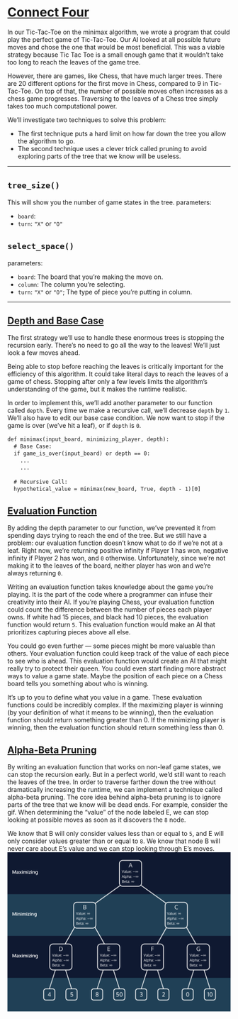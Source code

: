 # [Connect Four](https://www.codecademy.com/courses/machine-learning/lessons/advanced-minimax/exercises/tree-size)

In our Tic-Tac-Toe on the minimax algorithm, we wrote a program that could play the perfect game of Tic-Tac-Toe. 
Our AI looked at all possible future moves and chose the one that would be most beneficial. 
This was a viable strategy because Tic Tac Toe is a small enough game that it wouldn’t take too long to reach the leaves of the game tree.

However, there are games, like Chess, that have much larger trees. 
There are 20 different options for the first move in Chess, compared to 9 in Tic-Tac-Toe.
On top of that, the number of possible moves often increases as a chess game progresses. 
Traversing to the leaves of a Chess tree simply takes too much computational power.

We’ll investigate two techniques to solve this problem:
* The first technique puts a hard limit on how far down the tree you allow the algorithm to go.
* The second technique uses a clever trick called pruning to avoid exploring parts of the tree that we know will be useless.

---
## `tree_size()`
This will show you the number of game states in the tree.
parameters:
* `board`: 
* `turn`: `"X"` or `"O"`

## `select_space()`
parameters:
* `board`: The board that you’re making the move on.
* `column`: The column you’re selecting.
* `turn`: `"X"` or `"O"`; The type of piece you’re putting in column.

---
## [Depth and Base Case](https://www.codecademy.com/courses/machine-learning/lessons/advanced-minimax/exercises/base-case)

The first strategy we’ll use to handle these enormous trees is stopping the recursion early. 
There’s no need to go all the way to the leaves! 
We’ll just look a few moves ahead.

Being able to stop before reaching the leaves is critically important for the efficiency of this algorithm. 
It could take literal days to reach the leaves of a game of chess. 
Stopping after only a few levels limits the algorithm’s understanding of the game, but it makes the runtime realistic.

In order to implement this, we’ll add another parameter to our function called `depth`. Every time we make a recursive call, we’ll decrease `depth` by `1`.
We’ll also have to edit our base case condition. We now want to stop if the game is over (we’ve hit a leaf), or if `depth` is `0`.
```
def minimax(input_board, minimizing_player, depth):
  # Base Case:
  if game_is_over(input_board) or depth == 0:
    ...
    ...
  
  # Recursive Call:
  hypothetical_value = minimax(new_board, True, depth - 1)[0]
```

## [Evaluation Function](https://www.codecademy.com/courses/machine-learning/lessons/advanced-minimax/exercises/evaluation-function)

By adding the depth parameter to our function, we’ve prevented it from spending days trying to reach the end of the tree. 
But we still have a problem: our evaluation function doesn’t know what to do if we’re not at a leaf.
Right now, we’re returning positive infinity if Player 1 has won, negative infinity if Player 2 has won, and `0` otherwise. 
Unfortunately, since we’re not making it to the leaves of the board, neither player has won and we’re always returning `0`.

Writing an evaluation function takes knowledge about the game you’re playing.
It is the part of the code where a programmer can infuse their creativity into their AI.
If you’re playing Chess, your evaluation function could count the difference between the number of pieces each player owns. 
If white had 15 pieces, and black had 10 pieces, the evaluation function would return `5`. 
This evaluation function would make an AI that prioritizes capturing pieces above all else.

You could go even further — some pieces might be more valuable than others. 
Your evaluation function could keep track of the value of each piece to see who is ahead. 
This evaluation function would create an AI that might really try to protect their queen. 
You could even start finding more abstract ways to value a game state. 
Maybe the position of each piece on a Chess board tells you something about who is winning.

It’s up to you to define what you value in a game. 
These evaluation functions could be incredibly complex.
If the maximizing player is winning (by your definition of what it means to be winning), then the evaluation function should return something greater than 0. 
If the minimizing player is winning, then the evaluation function should return something less than 0.

## [Alpha-Beta Pruning](https://www.codecademy.com/courses/machine-learning/lessons/advanced-minimax/exercises/pruning)

By writing an evaluation function that works on non-leaf game states, we can stop the recursion early. 
But in a perfect world, we’d still want to reach the leaves of the tree. 
In order to traverse farther down the tree without dramatically increasing the runtime, we can implement a technique called alpha-beta pruning.
The core idea behind alpha-beta pruning is to ignore parts of the tree that we know will be dead ends.
For example, consider the gif.
When determining the “value” of the node labeled E, we can stop looking at possible moves as soon as it discovers the `8` node.

We know that B will only consider values less than or equal to `5`, and E will only consider values greater than or equal to `8`. We know that node B will never care about E’s value and we can stop looking through E’s moves.
![Alpha-Beta Pruning](images/alphabetapruning.gif)




